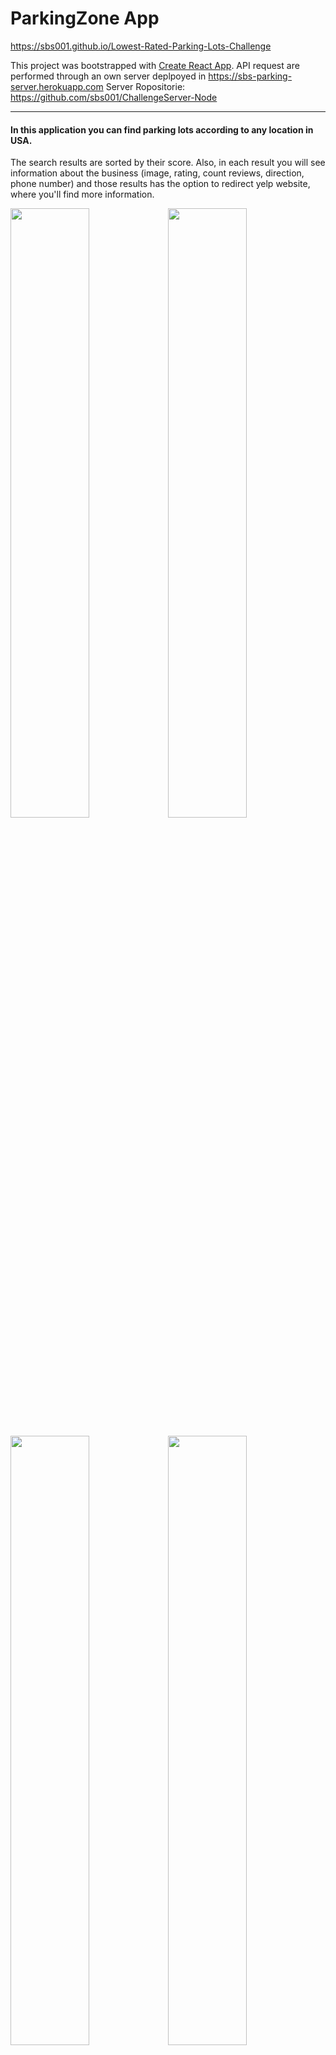 # ParkingZone App

https://sbs001.github.io/Lowest-Rated-Parking-Lots-Challenge

This project was bootstrapped with [Create React App](https://github.com/facebook/create-react-app).
API request are performed through an own server deplpoyed in https://sbs-parking-server.herokuapp.com 
Server Ropositorie: https://github.com/sbs001/ChallengeServer-Node
*******

#### In this application you can find parking lots according to any location in USA. 
The search results are sorted by their score. Also, in each result you will see information about the business (image, rating, count reviews, direction, phone number) and those results has the option to redirect yelp website, where you'll find more information.

<img src="https://user-images.githubusercontent.com/50562395/126795819-5d7c275d-2d6e-477a-83f0-d8bcf5c308f8.png" width=50% /><img src="https://user-images.githubusercontent.com/50562395/126795808-1158d9f0-3279-40bc-93f8-8e6eb3482603.png" width=50% />

<img src="https://user-images.githubusercontent.com/50562395/126795814-bdcfc0b6-d707-4065-a63f-eaac4926b625.png" width=50% /><img src="https://user-images.githubusercontent.com/50562395/126795810-de7d59dd-7a8f-4e5a-8e1a-09f183bdf0c0.png" width=50% />

